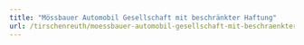 ```yaml
---
title: "Mössbauer Automobil Gesellschaft mit beschränkter Haftung"
url: /tirschenreuth/moessbauer-automobil-gesellschaft-mit-beschraenkter-haftung/
---
```

